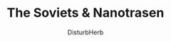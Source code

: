 ---
media: "images/rounds/round_4_2/soviets_and_nanotrasen.png"
media_type: image
title: The Soviets & Nanotrasen
author: DisturbHerb
desc: Captain Cassiana Zephetta's expedition team meet the Soviets at the Soviet FOB's eastern perimeter.
---